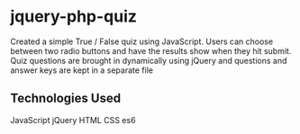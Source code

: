 # jquery-php-quiz
Created a simple True / False quiz using JavaScript. Users can choose between two radio buttons and have the results show when they hit submit. Quiz questions are brought in dynamically using jQuery and questions and answer keys are kept in a separate file

## Technologies Used
JavaScript
jQuery
HTML
CSS
es6
